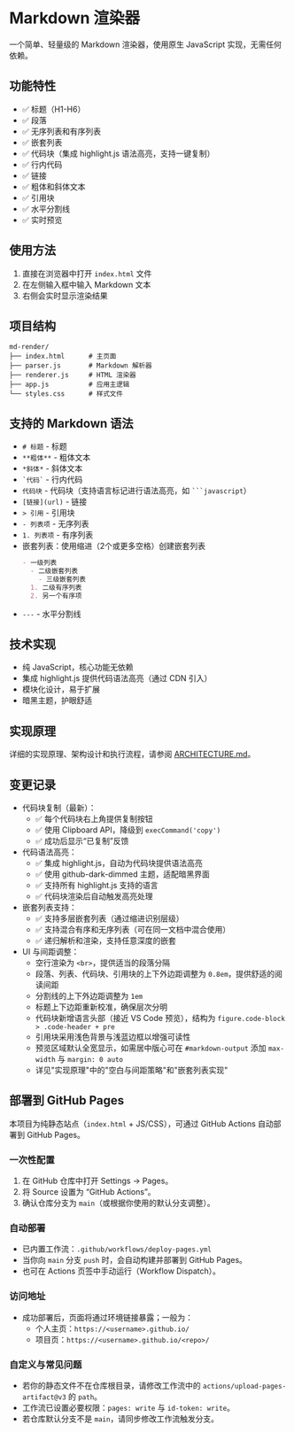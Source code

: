 # Markdown 渲染器

一个简单、轻量级的 Markdown 渲染器，使用原生 JavaScript 实现，无需任何依赖。

## 功能特性

- ✅ 标题（H1-H6）
- ✅ 段落
- ✅ 无序列表和有序列表
- ✅ 嵌套列表
- ✅ 代码块（集成 highlight.js 语法高亮，支持一键复制）
- ✅ 行内代码
- ✅ 链接
- ✅ 粗体和斜体文本
- ✅ 引用块
- ✅ 水平分割线
- ✅ 实时预览

## 使用方法

1. 直接在浏览器中打开 `index.html` 文件
2. 在左侧输入框中输入 Markdown 文本
3. 右侧会实时显示渲染结果

## 项目结构

```
md-render/
├── index.html      # 主页面
├── parser.js       # Markdown 解析器
├── renderer.js     # HTML 渲染器
├── app.js          # 应用主逻辑
└── styles.css      # 样式文件
```

## 支持的 Markdown 语法

- `# 标题` - 标题
- `**粗体**` - 粗体文本
- `*斜体*` - 斜体文本
- `` `代码` `` - 行内代码
- ````代码块```` - 代码块（支持语言标记进行语法高亮，如 ` ```javascript `）
- `[链接](url)` - 链接
- `> 引用` - 引用块
- `- 列表项` - 无序列表
- `1. 列表项` - 有序列表
- 嵌套列表：使用缩进（2个或更多空格）创建嵌套列表
  ```markdown
  - 一级列表
    - 二级嵌套列表
      - 三级嵌套列表
    1. 二级有序列表
    2. 另一个有序项
  ```
- `---` - 水平分割线

## 技术实现

- 纯 JavaScript，核心功能无依赖
- 集成 highlight.js 提供代码语法高亮（通过 CDN 引入）
- 模块化设计，易于扩展
- 暗黑主题，护眼舒适

## 实现原理

详细的实现原理、架构设计和执行流程，请参阅 [ARCHITECTURE.md](./ARCHITECTURE.md)。


## 变更记录

- 代码块复制（最新）：
  - ✅ 每个代码块右上角提供复制按钮
  - ✅ 使用 Clipboard API，降级到 `execCommand('copy')`
  - ✅ 成功后显示“已复制”反馈
- 代码语法高亮：
  - ✅ 集成 highlight.js，自动为代码块提供语法高亮
  - ✅ 使用 github-dark-dimmed 主题，适配暗黑界面
  - ✅ 支持所有 highlight.js 支持的语言
  - ✅ 代码块渲染后自动触发高亮处理
- 嵌套列表支持：
  - ✅ 支持多层嵌套列表（通过缩进识别层级）
  - ✅ 支持混合有序和无序列表（可在同一文档中混合使用）
  - ✅ 递归解析和渲染，支持任意深度的嵌套
- UI 与间距调整：
  - 空行渲染为 `<br>`，提供适当的段落分隔
  - 段落、列表、代码块、引用块的上下外边距调整为 `0.8em`，提供舒适的阅读间距
  - 分割线的上下外边距调整为 `1em`
  - 标题上下边距重新校准，确保层次分明
  - 代码块新增语言头部（接近 VS Code 预览），结构为 `figure.code-block > .code-header + pre`
  - 引用块采用浅色背景与浅蓝边框以增强可读性
  - 预览区域默认全宽显示，如需居中版心可在 `#markdown-output` 添加 `max-width` 与 `margin: 0 auto`
  - 详见"实现原理"中的"空白与间距策略"和"嵌套列表实现"


## 部署到 GitHub Pages

本项目为纯静态站点（`index.html` + JS/CSS），可通过 GitHub Actions 自动部署到 GitHub Pages。

### 一次性配置

1. 在 GitHub 仓库中打开 Settings → Pages。
2. 将 Source 设置为 “GitHub Actions”。
3. 确认仓库分支为 `main`（或根据你使用的默认分支调整）。

### 自动部署

- 已内置工作流：`.github/workflows/deploy-pages.yml`
- 当你向 `main` 分支 `push` 时，会自动构建并部署到 GitHub Pages。
- 也可在 Actions 页签中手动运行（Workflow Dispatch）。

### 访问地址

- 成功部署后，页面将通过环境链接暴露；一般为：
  - 个人主页：`https://<username>.github.io/`
  - 项目页：`https://<username>.github.io/<repo>/`

### 自定义与常见问题

- 若你的静态文件不在仓库根目录，请修改工作流中的 `actions/upload-pages-artifact@v3` 的 `path`。
- 工作流已设置必要权限：`pages: write` 与 `id-token: write`。
- 若仓库默认分支不是 `main`，请同步修改工作流触发分支。
